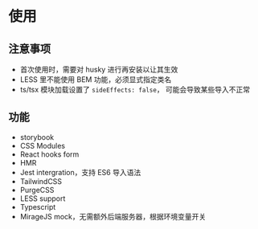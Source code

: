 # 使用

## 注意事项

- 首次使用时，需要对 husky 进行再安装以让其生效
- LESS 里不能使用 BEM 功能，必须显式指定类名
- ts/tsx 模块加载设置了 `sideEffects: false`， 可能会导致某些导入不正常

## 功能

- storybook
- CSS Modules
- React hooks form
- HMR
- Jest intergration，支持 ES6 导入语法
- TailwindCSS
- PurgeCSS
- LESS support
- Typescript
- MirageJS mock，无需额外后端服务器，根据环境变量开关
